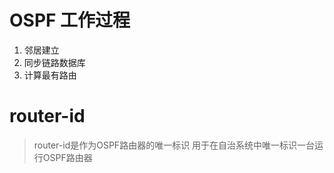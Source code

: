 # OSPF 工作过程

1. 邻居建立
2. 同步链路数据库
3. 计算最有路由

# router-id
>router-id是作为OSPF路由器的唯一标识
>用于在自治系统中唯一标识一台运行OSPF路由器

